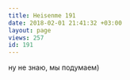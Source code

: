```yaml
---
title: Heisenme 191
date: 2018-02-01 21:41:32 +03:00
layout: page
views: 257
id: 191
---
```


ну не знаю, мы подумаем)


